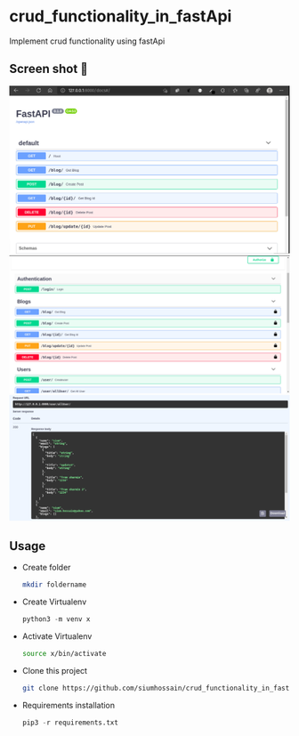 # crud_functionality_in_fastApi

Implement crud functionality using fastApi

## Screen shot 📸
![](screen.png)
![](screen2.png)
![](screen3.png)

## Usage
* Create folder
  ```bash
  mkdir foldername
  ```

* Create Virtualenv
  ```py
  python3 -m venv x
  ```
* Activate Virtualenv
  ```bash
  source x/bin/activate
  ```
* Clone this project
  ```bash
  git clone https://github.com/siumhossain/crud_functionality_in_fastApi
  ```
* Requirements installation
  ```py
  pip3 -r requirements.txt
  ```
